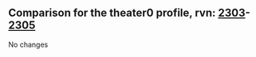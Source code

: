 ## Comparison for the theater0 profile, rvn: [2303](https://github.com/PRO100KatYT/FortniteProfileRevisions/tree/main/profiles/theater0/2303%20theater0.json)-[2305](https://github.com/PRO100KatYT/FortniteProfileRevisions/tree/main/profiles/theater0/2305%20theater0.json)

No changes
